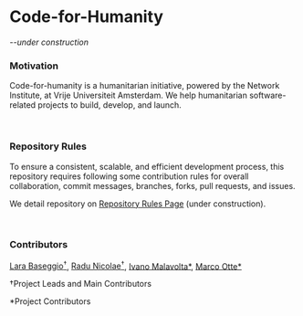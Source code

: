 # Code-for-Humanity
_--under construction_

### Motivation
Code-for-humanity is a humanitarian initiative, powered by the Network Institute, at Vrije Universiteit Amsterdam. 
We help humanitarian software-related projects to build, develop, and launch.

<br>

### Repository Rules
To ensure a consistent, scalable, and efficient development process, this repository requires following some contribution rules for overall collaboration, commit messages, branches, forks, pull requests, and issues.

We detail repository on [Repository Rules Page](repository-rules.md) (under construction).

<br>

### Contributors
[Lara Baseggio<sup>†<sup>](https://www.linkedin.com/in/lara-baseggio), [Radu Nicolae<sup>†<sup>](https://www.linkedin.com/in/rnicolae/),
[Ivano Malavolta*](https://github.com/iivanoo), [Marco Otte*](https://www.linkedin.com/in/marco-otte-58148b5/)

†Project Leads and Main Contributors

*Project Contributors 